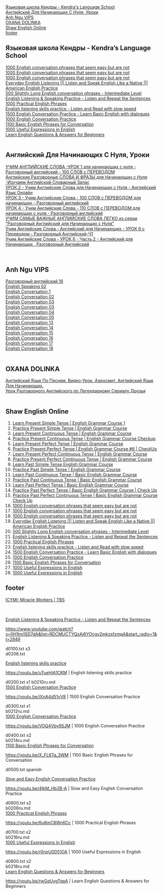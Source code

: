 [Языковая школа Кендры - Kendra's Language School](#Языковая-школа-Кендры---Kendras-Language-School)    
[Английский Для Начинающих С Нуля, Уроки](#Английский-Для-Начинающих-С-Нуля-Уроки)   
[Anh Ngu VIPS](#Anh-Ngu-VIPS)   
[OXANA DOLINKA](#OXANA-DOLINKA)   
[Shaw English Online](#Shaw-English-Online)   
[footer](#footer)   


## Языковая школа Кендры - Kendra’s Language School

[1000 English conversation phrases that seem easy but are not](b0102ru.md)   
[1000 English conversation phrases that seem easy but are not](b0104ru.md)   
[1000 English conversation phrases that seem easy but are not](b0106ru.md)   
[Everyday English Listening ||| Listen and Speak English Like a Native ||| American English Practice](b0108ru.md)   
[500 Slightly Long English conversation phrases - Intermediate Level](b0110ru.md)   
[English Listening & Speaking Practice - Listen and Repeat the Sentences](b0114ru.md)   
[1000 Practical English Phrases](b0206ru.md)   
[English listening skills practice - Listen and Read with slow speed](b0208ru.md)   
[1500 English Conversation Practice - Learn Basic English with dialogues](b0210ru.md)   
[1000 English Conversation Practice](b0212ru.md)   
[1100 Basic English Phrases for Conversation](b0214ru.md)   
[1000 Useful Expressions in English](b0216ru.md)   
[Learn English Questions & Answers for Beginners](b0218ru.md)   
[]()  
[]()  



## Английский Для Начинающих С Нуля, Уроки


[УЧИМ АНГЛИЙСКИЕ СЛОВА -УРОК 1 для начинающих с нуля - Разговорный английский - 100 СЛОВ с ПЕРЕВОДОМ](g0112ru.md)  
[Английские Разговорные СЛОВА И ФРАЗЫ для Начинающих с Нуля -Изучаем Английский Словарный Запас](g0120ru.md)  
[УРОК 2 - Учим Английские Слова для Начинающих с Нуля - Английский Язык Онлайн](g0130ru.md)  
[УРОК 3 - Учим Английские Слова - 100 СЛОВ с ПЕРЕВОДОМ для начинающих - Разговорный английский](g0140ru.md)  
[УРОК 4 - Учим Английские Слова - 110 СЛОВ с ПЕРЕВОДОМ для начинающих с нуля - Разговорный английский](g0150ru.md)  
[УЧИМ САМЫЕ ВАЖНЫЕ АНГЛИЙСКИЕ СЛОВА ЛЕГКО из серии "Разговорный Английский для Начинающих с Нуля"](g0160ru.md)  
[Учим Английские Слова - Английский для Начинающих - УРОК 6 с Переводом - Разговорный Английский-Ч1](g0170ru.md)  
[Учим Английские Слова - УРОК 6 - Часть 2 - Английский для Начинающих , Разговорный Английский](g0180ru.md)  
[]()  
[]()  
[]()  




## Anh Ngu VIPS

[Разговорный английский 16](b0422vip.md)  
[English Speaking 02](b0424vip.md)  
[English Conversation 1](b0432vip.md)  
[English Conversation 02](b0434vip.md)  
[English Conversation 03](b0436vip.md)  
[English Conversation 03](b0438vip.md)  
[English Conversation 04](b0440vip.md)  
[English Conversation 05](b0442vip.md)  
[English Conversation 13](b0444vip.md)  
[English Conversation 14](b0446vip.md)  
[English Conversation 15](b0448vip.md)  
[English Conversation 16](b0450vip.md)  
[English Conversation 17](b0452vip.md)  
[English Conversation 18](b0454vip.md)  
[]()  
[]()  




## OXANA DOLINKA

[Английский Язык По Песням. Видео-Урок. Аэросмит. Английский Язык Для Начинающих.](https://www.youtube.com/watch?v=SKQ8FX7irV0&list=PLMuaOd5gEFbBXQxp-4PVTimOZbCHkSWd9&index=5)  
[Урок Разговорного Английского по Легендарному Сериалу Друзья](https://www.youtube.com/watch?v=k5sAnTTQxFA)  
[]()  
[]()  



## Shaw English Online

1. [Learn Present Simple Tense | English Grammar Course 1](a1201present.md)  
1. [Practice Present Simple Tense | English Grammar Course](a1202present.md)  
1. [Learn Present Continuous Tense | English Grammar Course](a1203present.md)  
1. [Practice Present Continuous Tense | English Grammar Course Checkup](a1204present.md)  
1. [Learn Present Perfect Tense | English Grammar Course](a1205present.md)  
1. [Practice Present Perfect Tense | English Grammar Course #6 | CheckUp](a1206present.md)  
1. [Learn Present Perfect Continuous Tense | English Grammar Course](a1207present.md)  
1. [Practice Present Perfect Continuous Tense | English Grammar Course](a1208present.md)  
1. [Learn Past Simple Tense English Grammar Course](a1209present.md)  
1. [Practice Past Simple Tense | English Grammar Course](a1210present.md)  
1. [Learn Past Continuous Tense | Basic English Grammar Course](a1211present.md)  
1. [Practice Past Continuous Tense | Basic English Grammar Course](a1212present.md)  
1. [Learn Past Perfect Tense | Basic English Grammar Course](a1213present.md)  
1. [Practice Past Perfect Tense | Basic English Grammar Course | Check Up](a1214present.md)  
1. [Practice Past Perfect Continuous Tense | Basic English Grammar Course Check Up](a1216present.md)  
1. [1000 English conversation phrases that seem easy but are not](b0102ru.md)
1. [1000 English conversation phrases that seem easy but are not](b0104ru.md)
1. [1000 English conversation phrases that seem easy but are not](b0106ru.md)
1. [Everyday English Listening ||| Listen and Speak English Like a Native ||| American English Practice](b0108ru.md)
1. [500 Slightly Long English conversation phrases - Intermediate Level](b0110ru.md)
1. [English Listening & Speaking Practice - Listen and Repeat the Sentences](b0114ru.md)
1. [1000 Practical English Phrases](b0206ru.md)
1. [English listening skills practice - Listen and Read with slow speed](b0208ru.md)
1. [1500 English Conversation Practice - Learn Basic English with dialogues](b0210ru.md)
1. [1000 English Conversation Practice](b0212ru.md)
1. [1100 Basic English Phrases for Conversation](b0214ru.md)
1. [1000 Useful Expressions in English](b0216ru.md)
1. [1000 Useful Expressions in English](b0216ru.md)


## footer

[ICYMI: Miracle Workers | TBS](https://www.youtube.com/watch?v=vHzt6ewOUJk&list=PLJBo3iyb1U0ecx7LOvdNhHBlhO4a9rWTu&index=7)  
[]()  
[]()  
[]()  




[English Listening & Speaking Practice - Listen and Repeat the Sentences](https://www.youtube.com/watch?v=0H1tm1SD7dA&list=RDCMUCTYQzAi6YOcgv2mkzsfzmpA&start_radio=1&t=2849)   


https://www.youtube.com/watch?v=0H1tm1SD7dA&list=RDCMUCTYQzAi6YOcgv2mkzsfzmpA&start_radio=1&t=2849



d0100.txt
x3  
d0208.txt   

[English listening skills practice](https://youtu.be/uTueHiA1CKM)  

https://youtu.be/uTueHiA1CKM  |  English listening skills practice

d0200.txt
x1
b0210ru.md  
[1500 English Conversation Practice](https://youtu.be/iXnA4d51vV8)  

https://youtu.be/iXnA4d51vV8  |  1500 English Conversation Practice



d0300.txt
x1  
b0212ru.md   
[1000 English Conversation Practice](https://youtu.be/VOQ4Vby9SJM)  

https://youtu.be/VOQ4Vby9SJM  |  1000 English Conversation Practice



d0400.txt
x2  
b0214ru.md   
[1100 Basic English Phrases for Conversation](https://youtu.be/X_FL6Ta_3WM)  

https://youtu.be/X_FL6Ta_3WM  |  1100 Basic English Phrases for Conversation



d0500.txt
spanish

[Slow and Easy English Conversation Practice](https://youtu.be/4IkM_Hb2B-A)  

https://youtu.be/4IkM_Hb2B-A  |  Slow and Easy English Conversation Practice



d0600.txt
x2  
b0206ru.md   
[1000 Practical English Phrases](https://youtu.be/6u8mC8Wn6Cc)  

https://youtu.be/6u8mC8Wn6Cc  |  1000 Practical English Phrases



d0700.txt
x2  
b0216ru.md   
[1000 Useful Expressions in English](https://youtu.be/r0npU0D51OA)  

https://youtu.be/r0npU0D51OA  |  1000 Useful Expressions in English



d0800.txt
x2  
b0218ru.md   
[Learn English Questions & Answers for Beginners](https://youtu.be/rwGqUvgTgpA)  

https://youtu.be/rwGqUvgTgpA  |   Learn English Questions & Answers for Beginners

